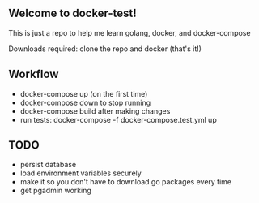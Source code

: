 ## Welcome to docker-test!
This is just a repo to help me learn golang, docker, and docker-compose

Downloads required: clone the repo and docker (that's it!)

## Workflow
- docker-compose up (on the first time)
- docker-compose down to stop running
- docker-compose build after making changes
- run tests: docker-compose -f docker-compose.test.yml up

## TODO 
- persist database
- load environment variables securely
- make it so you don't have to download go packages every time
- get pgadmin working